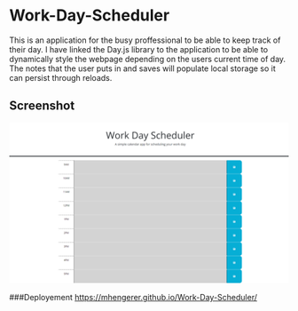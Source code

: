 # Work-Day-Scheduler
This is an application for the busy proffessional to be able to keep track of their day. I have linked the Day.js library to the application to be able to dynamically style the webpage depending on the users current time of day. The notes that the user puts in and saves will populate local storage so it can persist through reloads.

## Screenshot
![screenshot of deployment](./work-dayscheduler-screenshot.png)

###Deployement 
https://mhengerer.github.io/Work-Day-Scheduler/